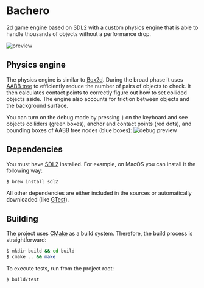 # Bachero

2d game engine based on SDL2 with a custom physics engine that is able to handle thousands of objects without a performance drop.

![preview](preview.gif)

## Physics engine

The physics engine is similar to [Box2d](https://box2d.org/). During the broad phase it uses [AABB tree](https://www.azurefromthetrenches.com/introductory-guide-to-aabb-tree-collision-detection/) to efficiently reduce the number of pairs of objects to check. It then calculates contact points to correctly figure out how to set collided objects aside. The engine also accounts for friction between objects and the background surface.

You can turn on the debug mode by pressing `]` on the keyboard and see objects colliders (green boxes), anchor and contact points (red dots), and bounding boxes of AABB tree nodes (blue boxes):
![debug preview](debug_preview.gif)



## Dependencies

You must have [SDL2](http://www.libsdl.org/) installed. For example, on MacOS you can install it the following way:
```bash
$ brew install sdl2
```

All other dependencies are either included in the sources or automatically downloaded (like [GTest](https://github.com/google/googletest)).

## Building

The project uses [CMake](https://cmake.org/) as a build system. Therefore, the build process is straightforward:
```bash
$ mkdir build && cd build
$ cmake .. && make
```

To execute tests, run from the project root:
```bash
$ build/test
```


